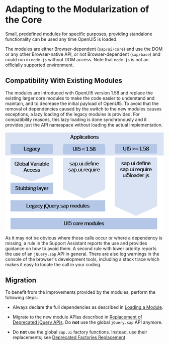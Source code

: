 <!-- loiob8fdf0c903424c9191f142842323ae22 -->

# Adapting to the Modularization of the Core

Small, predefined modules for specific purposes, providing standalone functionality can be used any time OpenUI5 is loaded.

The modules are either Browser-dependent \(`sap/ui/core`\) and use the DOM or any other Browser-native API, or not Browser-dependent \(`sap/base`\) and could run in `node.js` without DOM access. Note that `node.js` is not an officially supported environment.



<a name="loiob8fdf0c903424c9191f142842323ae22__section_dcz_jnh_y2b"/>

## Compatibility With Existing Modules

The modules are introduced with OpenUI5 version 1.58 and replace the existing larger core modules to make the code easier to understand and maintain, and to decrease the initial payload of OpenUI5. To avoid that the removal of dependencies caused by the switch to the new modules causes exceptions, a lazy loading of the legacy modules is provided. For compatibility reasons, this lazy loading is done synchronously and it provides just the API namespace without loading the actual implementation.

![](images/Image_Modularization_81e22f4.png)

As it may not be obvious where those calls occur or where a dependency is missing, a rule in the Support Assistant reports the use and provides guidance on how to avoid them. A second rule with lower priority reports the use of an `jQuery.sap` API in general. There are also log warnings in the console of the browser's development tools, including a stack trace which makes it easy to locate the call in your coding.



<a name="loiob8fdf0c903424c9191f142842323ae22__section_wbd_lph_y2b"/>

## Migration

To benefit from the improvements provided by the modules, perform the following steps:

-   Always declare the full dependencies as described in [Loading a Module](loading-a-module-d12024e.md).

-   Migrate to the new module APIas described in [Replacement of Deprecated jQuery APIs](replacement-of-deprecated-jquery-apis-a075ed8.md). Do **not** use the global `jQuery.sap` API anymore.

-   Do **not** use the global `sap.ui` factory functions. Instead, use their replacements; see [Deprecated Factories Replacement](deprecated-factories-replacement-491bd9c.md).


